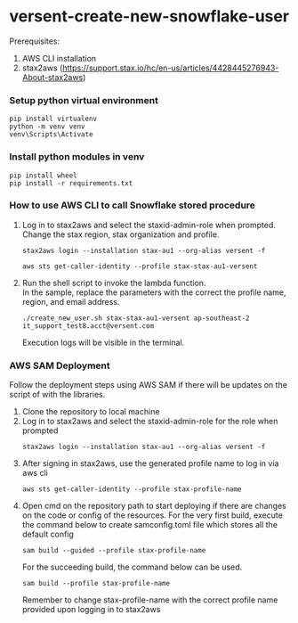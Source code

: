 # versent-create-new-snowflake-user

Prerequisites:
1. AWS CLI installation
2. stax2aws (https://support.stax.io/hc/en-us/articles/4428445276943-About-stax2aws)


### Setup python virtual environment
```
pip install virtualenv
python -m venv venv
venv\Scripts\Activate
```

### Install python modules in venv
```
pip install wheel
pip install -r requirements.txt
```
### How to use AWS CLI to call Snowflake stored procedure

1. Log in to stax2aws and select the staxid-admin-role when prompted. </br>
   Change the stax region, stax organization and profile.
   ```
   stax2aws login --installation stax-au1 --org-alias versent -f
   ```
   ```
   aws sts get-caller-identity --profile stax-stax-au1-versent
   ```
2. Run the shell script to invoke the lambda function. </br>
   In the sample, replace the parameters with the correct the profile name, region, and email address.
   ```
   ./create_new_user.sh stax-stax-au1-versent ap-southeast-2 it_support_test8.acct@versent.com
   ```
   Execution logs will be visible in the terminal.

### AWS SAM Deployment
   Follow the deployment steps using AWS SAM if there will be updates on the script of with the libraries.

1. Clone the repository to local machine
2. Log in to stax2aws and select the staxid-admin-role for the role when prompted 
    ```
    stax2aws login --installation stax-au1 --org-alias versent -f
    ```
3. After signing in stax2aws, use the generated profile name to log in via aws cli
    ```
   aws sts get-caller-identity --profile stax-profile-name
   ```
4. Open cmd on the repository path to start deploying if there are changes on the code or config of the resources.
    For the very first build, execute the command below to create samconfig.toml file which stores all the default config
    ```
   sam build --guided --profile stax-profile-name
   ```
   For the succeeding build, the command below can be used.
    ```
   sam build --profile stax-profile-name
   ```
   Remember to change stax-profile-name with the correct profile name provided upon logging in to stax2aws



